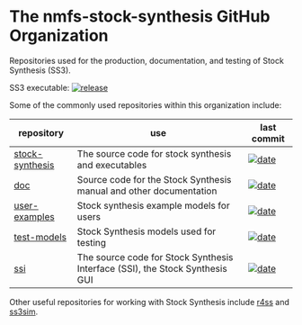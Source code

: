 # The nmfs-stock-synthesis GitHub Organization

Repositories used for the production, documentation, and testing of Stock 
Synthesis (SS3).

SS3 executable: [![release](https://img.shields.io/github/v/release/nmfs-stock-synthesis/stock-synthesis)](https://github.com/nmfs-stock-synthesis/stock-synthesis/releases/latest)

Some of the commonly used repositories within this organization include:

repository | use | last commit
-- | -- | --
[stock-synthesis] | The source code for stock synthesis and executables | [![date](https://img.shields.io/github/last-commit/nmfs-stock-synthesis/stock-synthesis)](https://github.com/nmfs-stock-synthesis/stock-synthesis/commits/main)
[doc] | Source code for the Stock Synthesis manual and other documentation | [![date](https://img.shields.io/github/last-commit/nmfs-stock-synthesis/doc)](https://github.com/nmfs-stock-synthesis/doc/commits/main)
[user-examples] | Stock synthesis example models for users | [![date](https://img.shields.io/github/last-commit/nmfs-stock-synthesis/user-examples)](https://github.com/nmfs-stock-synthesis/user-examples/commits/main)
[test-models] | Stock Synthesis models used for testing | [![date](https://img.shields.io/github/last-commit/nmfs-stock-synthesis/test-models)](https://github.com/nmfs-stock-synthesis/test-models/commits/main)
[ssi] | The source code for Stock Synthesis Interface (SSI), the Stock Synthesis GUI | [![date](https://img.shields.io/github/last-commit/nmfs-stock-synthesis/ssi)](https://github.com/nmfs-stock-synthesis/ssi/commits/main)

Other useful repositories for working with Stock Synthesis include [r4ss] and [ss3sim].

[stock-synthesis]: https://github.com/nmfs-stock-synthesis/stock-synthesis
[doc]: https://github.com/nmfs-stock-synthesis/doc
[user-examples]: https://github.com/nmfs-stock-synthesis/user-examples
[test-models]: https://github.com/nmfs-stock-synthesis/test-models
[ssi]: https://github.com/nmfs-stock-synthesis/ssi
[r4ss]: https://github.com/r4ss/r4ss
[ss3sim]: https://github.com/ss3sim/ss3sim
